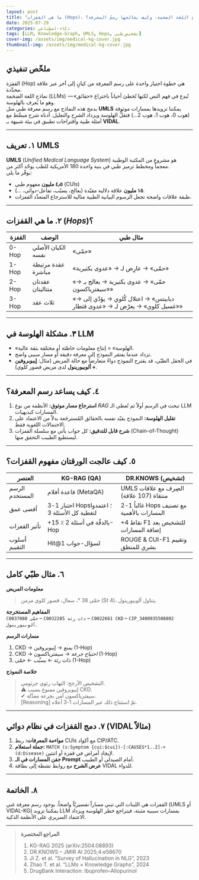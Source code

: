 ```yaml
---
layout: post
title: "ما هي القفزات (Hops)، لماذا «تَهْلُس» نماذج اللغة الضخمة، وكيف يعالجها رسمُ المعرفة؟"
date: 2025-07-29
categories: ذكاء-اصطناعي
tags: [LLM, Knowledge-Graph, UMLS, Hops, تشخيص_طبي]
cover-img: /assets/img/medical-kg-cover.jpg
thumbnail-img: /assets/img/medical-kg-cover.jpg
---
```


## ملخّص تنفيذي
القفزة (Hop) هي خطوة اجتياز واحدة على رسم المعرفة من كيانٍ إلى آخر عبر علاقة محدَّدة.  
نماذج اللغة الضخمة (LLMs) تُبدِع في فهم النص لكنها تُخطئ أحياناً باختراع «حقائق» — وهو ما يُعرف بالهلوسة.  
بدمج هذه النماذج مع رسم معرفة طبي مثل **UMLS** يمكننا تزويدها بمسارات موثوقة (هوب 0، هوب 1، هوب 2…) فتقلُّ الهلوسة ويزداد الشرح والتعليل. أدناه شرح مبسَّط مع أمثلة طبية واقتراحات تطبيق في بيئة شبيهة بـ **VIDAL**.

---

## ١. تعريف UMLS
**UMLS** ‎(*Unified Medical Language System*) هو مشروع من المكتبة الوطنية الأمريكية للطب يوحّد أكثر من ‎180‎ معجماً ومخطط ترميز طبي في بنية واحدة.  
يوفّر ما يلي:

* **٤٫٥ مليون** مفهوم طبي (CUIs)  
* **١٥ مليون** علاقة دلالية مقيّدة (يعالج، يسبّب، تفاعل-دوائي، …).  
* طبقة علاقات واضحة تجعل الرسوم البيانية الطبية مثالية للاسترجاع المتعدِّد القفزات.

---

## ٢. ما هي القفزات (*Hops*)؟
| القفزة | الوصف | مثال طبي |
|--------|-------|----------|
| 0-Hop  | الكيان الأصلي نفسه | «حمّى» |
| 1-Hop  | عقدة مرتبطة مباشرة | «حمّى» → عارِض لـ → «عدوى بكتيرية» |
| 2-Hop  | عقدتان متتاليتان | «حمّى» → عدوى بكتيرية → يعالج بـ → «سيفترياكسون» |
| 3-Hop  | ثلاث عقد | «ديابيتس» → اعتلال كُلوي → يؤدّي إلى → «غسيل كلوي» → يعرّض لـ → «عدوى قثطار» |

---

## ٣. مشكلة الهلوسة في LLM
* «الهلوسة» = إنتاج معلومات خاطئة أو مختلقة بثقة عالية.  
* تزداد عندما يفتقر النموذج إلى معرفة دقيقة أو مسار سببي واضح.  
* في الحقل الطبّي، قد يقترح النموذج دواءً متعارضاً مع حالة المريض (مثال: **إيبوبروفين + ألوبيورينول** لدى مريض قصور كلوي).

---

## ٤. كيف يساعد رسم المعرفة؟
1. **استرجاع مسار موثوق:** الأنظمة من نوع *RAG* تبحث في الرسم أولاً ثم تُعطي الـ LLM المسارات كبديهيات.  
2. **تقليل الهلوسة:** النموذج يقيّد نفسه بالحقائق المُسترجَعة بدلاً من الاعتماد على الاحتمالات اللغوية فقط.  
3. **شرح قابل للتدقيق:** كل جواب يأتي مع سلسلة القفزات (Chain-of-Thought) ليستطيع الطبيب التحقق منها.

---

## ٥. كيف عالجت الورقتان مفهوم القفزات؟
| العنصر | **KG-RAG (QA)** | **DR.KNOWS (تشخيص)** |
|--------|-----------------|----------------------|
| الرسم المستخدم | قاعدة أفلام (MetaQA) | UMLS الصِرف مع علاقات منتقاة (107 علاقة) |
| أقصى عمق | اختبار 1-3 Hops؛ اعتمدوا ‎3‎ لتغطية كل الأسئلة | غالباً 1-2 Hops مع تصنيف المسارات بالأهمية |
| تأثير القفزات | +15 ٪ بالدقّة في أسئلة 2-Hop | +4 نقاط F1 للتشخيص بعد إضافة المسارات |
| أسلوب التقييم | Hit@1 لسؤال-جواب | ROUGE & CUI-F1 وتقييم بشري للمنطق |

---

## ٦. مثال طبّي كامل

**معلومات المريض**  
> حمّى 38 °، سعال، قصور كلوي مزمن (St 4)، يتناول ألوبيورينول.

**المفاهيم المستخرجة**  
`C0037088 حمّى` – `C0032285 ذات رئة` – `C0022661 CKD` – `CIP_3400935508802 ألوبيورينول`.

**مسارات الرسم**  
1. CKD → *يمنع* → إيبوبروفين (1-Hop)  
2. CKD → *احتياج جرعة* → سيفترياكسون (1-Hop)  
3. ذات رئة ← *يسبِّب* ← حمّى (1-Hop)  

**خلاصة النموذج**  
> التشخيص الأرجح: التهاب رئوي جرثومي.  
> ⚠︎ إيبوبروفين ممنوع بسبب CKD.  
> ✔ سيفترياكسون آمن بجرعة معدَّلة.  
> [Reasoning] تمّ استنتاج ذلك عبر المسارات 1-3 أعلاه.

---

## ٧. دمج القفزات في نظام دوائي (VIDAL مثالاً)
1. **مواءمة المعرفات:** ربط CUIs مع أكواد CIP/ATC.  
2. **جملة استعلام:** `MATCH (s:Symptom {cui:$cui})-[:CAUSES*1..2]->(d:Disease)` لإيجاد أمراض في قفزة أو اثنتين.  
3. **حقن المسارات في الـ Prompt** أمام الصيدلي أو الطبيب.  
4. **عرض الشرح** مع روابط نشطة إلى بطاقة VIDAL للدواء.

---

## ٨. الخاتمة
القفزات هي اللبنات التي تبني مساراً تفسيريّاً واضحاً. بوجود رسم معرفة غني (UMLS أو VIDAL-KG) يمكننا تزويد LLM بمسارات سببية مثبتة، فيتراجع خطر الهلوسة ويزداد الاعتماد السريري على الأنظمة الذكية.

---

> **المراجع المختصرة**  
> 1. KG-RAG 2025 (arXiv:2504.08893)  
> 2. DR.KNOWS – JMIR AI 2025;4:e58670  
> 3. Ji Z. et al. “Survey of Hallucination in NLG”, 2023  
> 4. Zhao T. et al. “LLMs × Knowledge Graphs”, 2024  
> 5. DrugBank Interaction: Ibuprofen–Allopurinol
